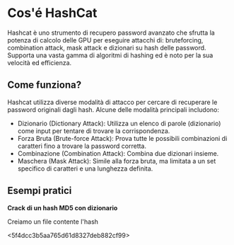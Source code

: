 # Cos'é HashCat
Hashcat è uno strumento di recupero password avanzato che sfrutta la potenza di calcolo delle GPU per eseguire attacchi di: bruteforcing, combination attack, mask attack e dizionari su hash delle password. Supporta una vasta gamma di algoritmi di hashing ed è noto per la sua velocità ed efficienza.

## Come funziona?

Hashcat utilizza diverse modalità di attacco per cercare di recuperare le password originali dagli hash. Alcune delle modalità principali includono:

- Dizionario (Dictionary Attack): Utilizza un elenco di parole (dizionario) come input per tentare di trovare la corrispondenza.
- Forza Bruta (Brute-force Attack): Prova tutte le possibili combinazioni di caratteri fino a trovare la password corretta.
- Combinazione (Combination Attack): Combina due dizionari insieme.
- Maschera (Mask Attack): Simile alla forza bruta, ma limitata a un set specifico di caratteri e una lunghezza definita.

## Esempi pratici

**Crack di un hash MD5 con dizionario**

Creiamo un file contente l'hash

<5f4dcc3b5aa765d61d8327deb882cf99>
